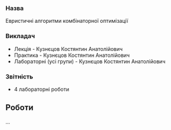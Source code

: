 ### Назва
Евристичні алгоритми комбінаторної оптимізації

### Викладач
 - Лекція - Кузнєцов Костянтин Анатолійович
 - Практика - Кузнєцов Костянтин Анатолійович
 - Лабораторні (усі групи) - Кузнєцов Костянтин Анатолійович

### Звітність
 - 4 лабораторні роботи

## Роботи

...
